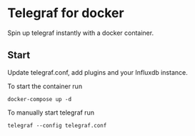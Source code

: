 # Telegraf for docker

Spin up telegraf instantly with a docker container. 

## Start 

Update telegraf.conf, add plugins and your Influxdb instance. 

To start the container run

    docker-compose up -d

To manually start telegraf run

    telegraf --config telegraf.conf

